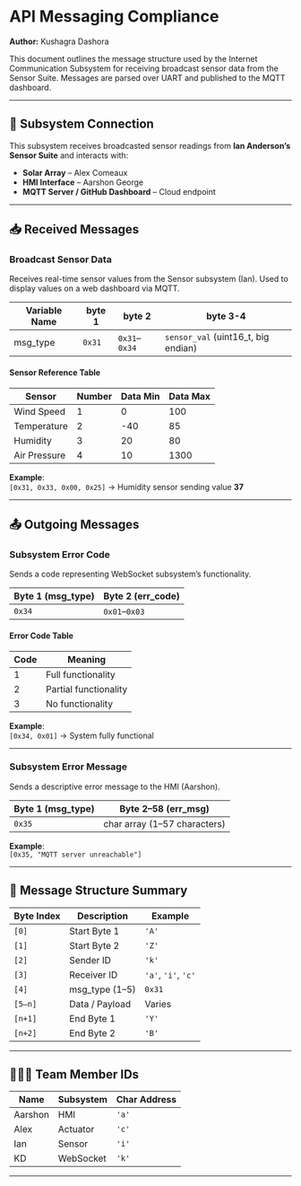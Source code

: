 # API Messaging Compliance  
**Author:** Kushagra Dashora  

This document outlines the message structure used by the Internet Communication Subsystem for receiving broadcast sensor data from the Sensor Suite. Messages are parsed over UART and published to the MQTT dashboard.

---

## 🔗 Subsystem Connection

This subsystem receives broadcasted sensor readings from **Ian Anderson’s Sensor Suite** and interacts with:

- **Solar Array** – Alex Comeaux  
- **HMI Interface** – Aarshon George  
- **MQTT Server / GitHub Dashboard** – Cloud endpoint  

---

## 📥 Received Messages

### Broadcast Sensor Data  
Receives real-time sensor values from the Sensor subsystem (Ian). Used to display values on a web dashboard via MQTT.

| Variable Name | byte 1   | byte 2         | byte 3-4                 |
|---------------|----------|----------------|--------------------------|
| msg_type      | `0x31`   | `0x31`–`0x34`   | `sensor_val` (uint16_t, big endian) |

#### Sensor Reference Table

| Sensor         | Number | Data Min | Data Max |
|----------------|--------|----------|----------|
| Wind Speed     | 1      | 0        | 100      |
| Temperature    | 2      | -40      | 85       |
| Humidity       | 3      | 20       | 80       |
| Air Pressure   | 4      | 10       | 1300     |

**Example**:  
`[0x31, 0x33, 0x00, 0x25]` → Humidity sensor sending value **37**

---

## 📤 Outgoing Messages

### Subsystem Error Code  
Sends a code representing WebSocket subsystem’s functionality.

| Byte 1 (msg_type) | Byte 2 (err_code) |
|-------------------|-------------------|
| `0x34`            | `0x01`–`0x03`      |

#### Error Code Table

| Code | Meaning              |
|------|----------------------|
| 1    | Full functionality   |
| 2    | Partial functionality|
| 3    | No functionality     |

**Example**:  
`[0x34, 0x01]` → System fully functional

---

### Subsystem Error Message  
Sends a descriptive error message to the HMI (Aarshon).

| Byte 1 (msg_type) | Byte 2–58 (err_msg)         |
|-------------------|-----------------------------|
| `0x35`            | char array (1–57 characters)|

**Example**:  
`[0x35, "MQTT server unreachable"]`

---

## 🧭 Message Structure Summary

| Byte Index | Description        | Example        |
|------------|--------------------|----------------|
| `[0]`      | Start Byte 1       | `'A'`          |
| `[1]`      | Start Byte 2       | `'Z'`          |
| `[2]`      | Sender ID          | `'k'`          |
| `[3]`      | Receiver ID        | `'a'`, `'i'`, `'c'` |
| `[4]`      | msg_type (1–5)     | `0x31`         |
| `[5–n]`    | Data / Payload     | Varies         |
| `[n+1]`    | End Byte 1         | `'Y'`          |
| `[n+2]`    | End Byte 2         | `'B'`          |

---

## 🧑‍🤝‍🧑 Team Member IDs

| Name     | Subsystem | Char Address |
|----------|-----------|--------------|
| Aarshon  | HMI       | `'a'`        |
| Alex     | Actuator  | `'c'`        |
| Ian      | Sensor    | `'i'`        |
| KD       | WebSocket | `'k'`        |

---